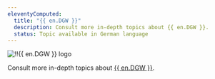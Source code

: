 ```yaml
---
eleventyComputed:
  title: "{{ en.DGW }}"
  description: Consult more in-depth topics about {{ en.DGW }}.
  status: Topic available in German language
---
```

![!!{{ en.DGW }} logo](https://cdnweb.devolutions.net/images/projects/gateway/logos/gateway-color-shadow.svg)

Consult more in-depth topics about [{{ en.DGW }}](/dgw/kb/).
